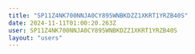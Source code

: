```yaml
---
title: "SP11Z4NK700NNJA0CY895WNBKDZZ1XKRT1YRZB40S"
date: 2024-11-11T01:00:20.263Z
user: SP11Z4NK700NNJA0CY895WNBKDZZ1XKRT1YRZB40S
layout: "users"
---
```

    